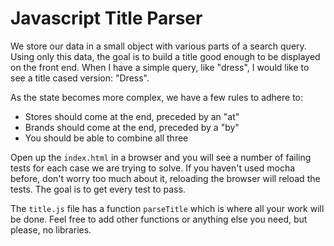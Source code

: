# Javascript Title Parser

We store our data in a small object with various parts of a search query. Using only this data, the goal is to build
a title good enough to be displayed on the front end. When I have a simple query, like "dress", I would like to
see a title cased version: "Dress".

As the state becomes more complex, we have a few rules to adhere to:
* Stores should come at the end, preceded by an "at"
* Brands should come at the end, preceded by a "by"
* You should be able to combine all three

Open up the `index.html` in a browser and you will see a number of failing tests for each case we are trying to solve.
If you haven't used mocha before, don't worry too much about it, reloading the browser will reload the tests.
The goal is to get every test to pass.

The `title.js` file has a function `parseTitle` which is where all your work will be done. Feel free to add other
functions or anything else you need, but please, no libraries.

